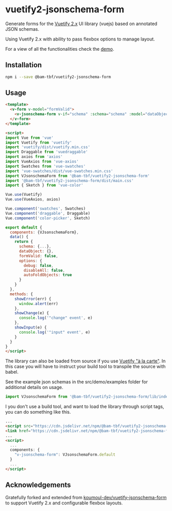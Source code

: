 # vuetify2-jsonschema-form

Generate forms for the [Vuetify 2.x](https://vuetifyjs.com/en/) UI library (vuejs) based on annotated JSON schemas.

Using Vuetify 2.x with ability to pass flexbox options to manage layout.

For a view of all the functionalities check the [demo](https://koumoul-dev.github.io/vuetify2-jsonschema-form/latest/).


## Installation

```bash
npm i --save @bam-tbf/vuetify2-jsonschema-form
```

## Usage

```html
<template>
  <v-form v-model="formValid">
    <v-jsonschema-form v-if="schema" :schema="schema" :model="dataObject" :options="options" @error="showError" @change="showChange" @input="showInput" />
  </v-form>
</template>

<script>
import Vue from 'vue'
import Vuetify from 'vuetify'
import 'vuetify/dist/vuetify.min.css'
import Draggable from 'vuedraggable'
import axios from 'axios'
import VueAxios from 'vue-axios'
import Swatches from 'vue-swatches'
import 'vue-swatches/dist/vue-swatches.min.css'
import VJsonschemaForm from '@bam-tbf/vuetify2-jsonschema-form'
import '@bam-tbf/vuetify2-jsonschema-form/dist/main.css'
import { Sketch } from 'vue-color'

Vue.use(Vuetify)
Vue.use(VueAxios, axios)

Vue.component('swatches', Swatches)
Vue.component('draggable', Draggable)
Vue.component('color-picker', Sketch)

export default {
  components: {VJsonschemaForm},
  data() {
    return {
      schema: {...},
      dataObject: {},
      formValid: false,
      options: {
        debug: false,
        disableAll: false,
        autoFoldObjects: true
      }
    }
  },
  methods: {
    showError(err) {
      window.alert(err)
    },
    showChange(e) {
      console.log('"change" event', e)
    },
    showInput(e) {
      console.log('"input" event', e)
    }
  }
}
</script>
```

The library can also be loaded from source if you use [Vuetify "à la carte"](https://vuetifyjs.com/en/framework/a-la-carte). In this case you will have to instruct your build tool to transpile the source with babel.

See the example json schemas in the src/demo/examples folder for additional details on usage.

```js
import VJsonschemaForm from '@bam-tbf/vuetify2-jsonschema-form/lib/index.vue'
```

I you don't use a build tool, and want to load the library through script tags, you can do something like this.

```html
...
<script src="https://cdn.jsdelivr.net/npm/@bam-tbf/vuetify2-jsonschema-form@0.26/dist/main.js"></script>
<link href="https://cdn.jsdelivr.net/npm/@bam-tbf/vuetify2-jsonschema-form@0.26/dist/main.css" rel="stylesheet">
...
<script>
  ...
  components: {
    "v-jsonschema-form": VJsonschemaForm.default
  }
  ...
</script>
```

## Acknowledgements

Gratefully forked and extended from [koumoul-dev/vuetify-jsonschema-form](https://github.com/koumoul-dev/vuetify-jsonschema-form.git) to support Vuetify 2.x and configurable flexbox layouts.

